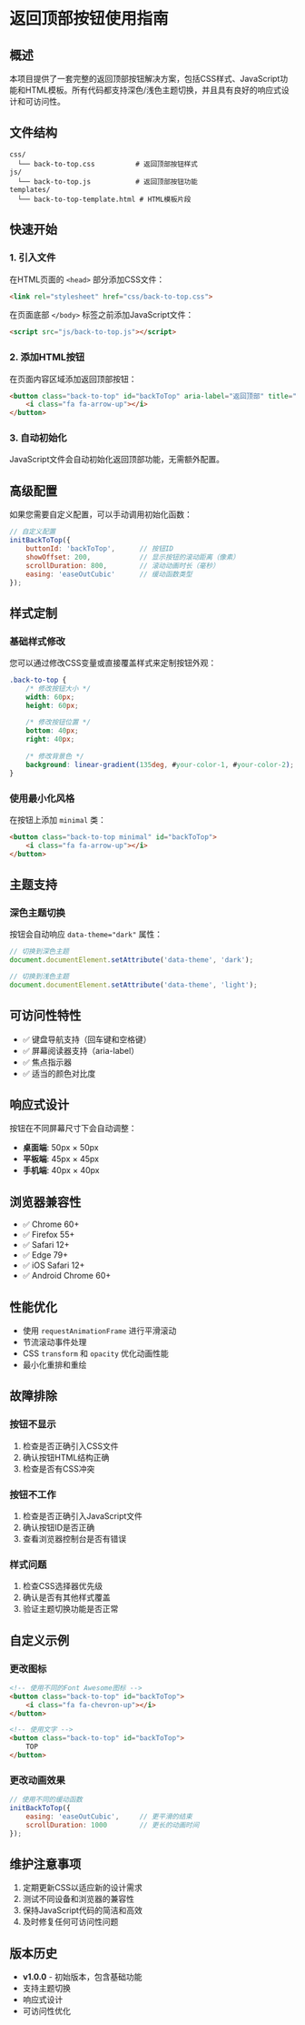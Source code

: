 # 返回顶部按钮使用指南

## 概述

本项目提供了一套完整的返回顶部按钮解决方案，包括CSS样式、JavaScript功能和HTML模板。所有代码都支持深色/浅色主题切换，并且具有良好的响应式设计和可访问性。

## 文件结构

```
css/
  └── back-to-top.css          # 返回顶部按钮样式
js/
  └── back-to-top.js           # 返回顶部按钮功能
templates/
  └── back-to-top-template.html # HTML模板片段
```

## 快速开始

### 1. 引入文件

在HTML页面的 `<head>` 部分添加CSS文件：

```html
<link rel="stylesheet" href="css/back-to-top.css">
```

在页面底部 `</body>` 标签之前添加JavaScript文件：

```html
<script src="js/back-to-top.js"></script>
```

### 2. 添加HTML按钮

在页面内容区域添加返回顶部按钮：

```html
<button class="back-to-top" id="backToTop" aria-label="返回顶部" title="返回顶部">
    <i class="fa fa-arrow-up"></i>
</button>
```

### 3. 自动初始化

JavaScript文件会自动初始化返回顶部功能，无需额外配置。

## 高级配置

如果您需要自定义配置，可以手动调用初始化函数：

```javascript
// 自定义配置
initBackToTop({
    buttonId: 'backToTop',      // 按钮ID
    showOffset: 200,            // 显示按钮的滚动距离（像素）
    scrollDuration: 800,        // 滚动动画时长（毫秒）
    easing: 'easeOutCubic'      // 缓动函数类型
});
```

## 样式定制

### 基础样式修改

您可以通过修改CSS变量或直接覆盖样式来定制按钮外观：

```css
.back-to-top {
    /* 修改按钮大小 */
    width: 60px;
    height: 60px;
    
    /* 修改按钮位置 */
    bottom: 40px;
    right: 40px;
    
    /* 修改背景色 */
    background: linear-gradient(135deg, #your-color-1, #your-color-2);
}
```

### 使用最小化风格

在按钮上添加 `minimal` 类：

```html
<button class="back-to-top minimal" id="backToTop">
    <i class="fa fa-arrow-up"></i>
</button>
```

## 主题支持

### 深色主题切换

按钮会自动响应 `data-theme="dark"` 属性：

```javascript
// 切换到深色主题
document.documentElement.setAttribute('data-theme', 'dark');

// 切换到浅色主题
document.documentElement.setAttribute('data-theme', 'light');
```

## 可访问性特性

- ✅ 键盘导航支持（回车键和空格键）
- ✅ 屏幕阅读器支持（aria-label）
- ✅ 焦点指示器
- ✅ 适当的颜色对比度

## 响应式设计

按钮在不同屏幕尺寸下会自动调整：

- **桌面端**: 50px × 50px
- **平板端**: 45px × 45px  
- **手机端**: 40px × 40px

## 浏览器兼容性

- ✅ Chrome 60+
- ✅ Firefox 55+
- ✅ Safari 12+
- ✅ Edge 79+
- ✅ iOS Safari 12+
- ✅ Android Chrome 60+

## 性能优化

- 使用 `requestAnimationFrame` 进行平滑滚动
- 节流滚动事件处理
- CSS `transform` 和 `opacity` 优化动画性能
- 最小化重排和重绘

## 故障排除

### 按钮不显示

1. 检查是否正确引入CSS文件
2. 确认按钮HTML结构正确
3. 检查是否有CSS冲突

### 按钮不工作

1. 检查是否正确引入JavaScript文件
2. 确认按钮ID是否正确
3. 查看浏览器控制台是否有错误

### 样式问题

1. 检查CSS选择器优先级
2. 确认是否有其他样式覆盖
3. 验证主题切换功能是否正常

## 自定义示例

### 更改图标

```html
<!-- 使用不同的Font Awesome图标 -->
<button class="back-to-top" id="backToTop">
    <i class="fa fa-chevron-up"></i>
</button>

<!-- 使用文字 -->
<button class="back-to-top" id="backToTop">
    TOP
</button>
```

### 更改动画效果

```javascript
// 使用不同的缓动函数
initBackToTop({
    easing: 'easeOutCubic',     // 更平滑的结束
    scrollDuration: 1000        // 更长的动画时间
});
```

## 维护注意事项

1. 定期更新CSS以适应新的设计需求
2. 测试不同设备和浏览器的兼容性
3. 保持JavaScript代码的简洁和高效
4. 及时修复任何可访问性问题

## 版本历史

- **v1.0.0** - 初始版本，包含基础功能
- 支持主题切换
- 响应式设计
- 可访问性优化
